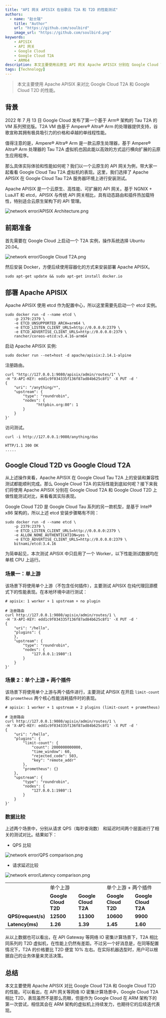 ```yaml
---
title: "API 网关 APISIX 在谷歌云 T2A 和 T2D 的性能测试"
authors:
  - name: "赵士瑞"
    title: "Author"
    url: "https://github.com/soulbird"
    image_url: "https://github.com/soulbird.png"
keywords:
    - APISIX
    - API 网关
    - Google Cloud
    - Google Cloud T2A
    - ARM64
description: 本文主要使用云原生 API 网关 Apache APISIX 分别在 Google Cloud T2A 和 Google Cloud T2D 进行性能测试，并且进行对比两者的性能。
tags: [Technology]
---
```


> 本文主要使用 Apache APISIX 来对比 Google Cloud T2A 和 Google Cloud T2D 的性能。

<!--truncate-->

## 背景

2022 年 7 月 13 日 Google Cloud 发布了第一个基于 Arm® 架构的 Tau T2A 的 VM 系列预览版。T2A VM 由基于 Ampere® Altra® Arm 的处理器提供支持，谷歌宣称其拥有极具吸引力的价格和卓越的单线程性能。

值得注意的是，Ampere® Altra® Arm 是一款云原生处理器，基于 Ampere® Altra® Arm 处理器的 Tau T2A 虚拟机也因此能以高效的方式运行横向扩展的云原生应用程序。

那么具体实际体验和性能如何呢？我们以一个云原生的 API 网关为例，带大家一起看看 Google Cloud Tau T2A 虚拟机的表现。这里，我们选择了 Apache APISIX 在  Google Cloud Tau T2A 服务器环境上进行安装测试。

Apache APISIX 是一个云原生、高性能、可扩展的 API 网关。基于 NGNIX + LuaJIT 和 etcd，APISIX 与传统 API 网关相比，具有动态路由和插件热加载特性，特别适合云原生架构下的 API 管理。

![network error/APISIX Architecture.png](https://static.apiseven.com/2022/blog/0722/1.PNG)

## 前期准备

首先需要在 Google Cloud 上启动一个 T2A 实例，操作系统选择 Ubuntu 20.04。

![network error/Google Cloud T2A.png](https://static.apiseven.com/2022/blog/0722/2.png)

然后安装 Docker，方便后续使用容器化的方式来安装部署 Apache APISIX。

```shell
sudo apt-get update && sudo apt-get install docker.io
```

## 部署 Apache APISIX

Apache APISIX 使用 etcd 作为配置中心，所以这里需要先启动一个 etcd 实例。

```shell
sudo docker run -d --name etcd \
    -p 2379:2379 \
    -e ETCD_UNSUPPORTED_ARCH=arm64 \
    -e ETCD_LISTEN_CLIENT_URLS=http://0.0.0.0:2379 \
    -e ETCD_ADVERTISE_CLIENT_URLS=http://0.0.0.0:2379 \
    rancher/coreos-etcd:v3.4.16-arm64
```

启动 Apache APISIX 实例:

```shell
sudo docker run --net=host -d apache/apisix:2.14.1-alpine
```

注册路由。

```shell
curl "http://127.0.0.1:9080/apisix/admin/routes/1" \
-H "X-API-KEY: edd1c9f034335f136f87ad84b625c8f1" -X PUT -d '
{  
    "uri": "/anything/*",
    "upstream": {
        "type": "roundrobin",
        "nodes": {
              "httpbin.org:80": 1
        }
    }
}'
```

访问测试。

```shell
curl -i http://127.0.0.1:9080/anything/das
```

```shell
HTTP/1.1 200 OK
.....
```

## Google Cloud T2D vs Google Cloud T2A

从上述操作来看，Apache APISIX 在 Google Cloud Tau T2A 上的安装和兼容性测试都能顺利完成。那么 Google Cloud T2A 的实际性能到底如何呢？接下来我们将使用 Apache APISIX 分别在 Google Cloud T2A 和 Google Cloud T2D 上做性能测试对比，来看看其实际表现。

Google Cloud T2D 是 Google Cloud Tau 系列的另一款机型，是基于 Intel® x86 架构的，所以上述 etcd 安装步骤略有不同：

````shell
sudo docker run -d --name etcd \
    -p 2379:2379 \
    -e ETCD_LISTEN_CLIENT_URLS=http://0.0.0.0:2379 \
    -e ALLOW_NONE_AUTHENTICATION=yes \
    -e ETCD_ADVERTISE_CLIENT_URLS=http://0.0.0.0:2379 \
    bitnami/etcd:3.4.16
````

为简单起见，本次测试 APISIX 中只启用了一个 Worker，以下性能测试数据均在单核 CPU 上运行。

### 场景一：单上游

该场景下将使用单个上游（不包含任何插件），主要测试 APISIX 在纯代理回源模式下的性能表现。在本地环境中进行测试：

```shell
# apisix: 1 worker + 1 upstream + no plugin

# 注册路由
curl http://127.0.0.1:9080/apisix/admin/routes/1 \
-H 'X-API-KEY: edd1c9f034335f136f87ad84b625c8f1' -X PUT -d '
{
    "uri": "/hello",
    "plugins": {
    },
    "upstream": {
        "type": "roundrobin",
        "nodes": {
            "127.0.0.1:1980":1
        }
    }
}'
```

### 场景 2：单个上游 + 两个插件

该场景下将使用单个上游与两个插件进行，主要测试 APISIX 在开启 `limit-count` 和 `prometheus` 两个核心性能消耗插件时的表现。

```shell
# apisix: 1 worker + 1 upstream + 2 plugins (limit-count + prometheus)

# 注册路由
curl http://127.0.0.1:9080/apisix/admin/routes/1 \
-H 'X-API-KEY: edd1c9f034335f136f87ad84b625c8f1' -X PUT -d '
{
    "uri": "/hello",
    "plugins": {
        "limit-count": {
            "count": 2000000000000,
            "time_window": 60,
            "rejected_code": 503,
            "key": "remote_addr"
        },
        "prometheus": {}
    },
    "upstream": {
        "type": "roundrobin",
        "nodes": {
            "127.0.0.1:1980":1
        }
    }
}'
```

### 数据比较

上述两个场景中，分别从请求 QPS（每秒查询数） 和延迟时间两个层面进行了相关的测试对比。结果如下：

- QPS 比较

![network error/QPS comparison.png](https://static.apiseven.com/2022/blog/0722/3.png)

- 请求延迟比较

![network error/Latency comparison.png](https://static.apiseven.com/2022/blog/0722/4.png)

<table>
    <tr>
        <td><b>  </b></td>
        <td colspan="2">单个上游</td>
        <td colspan="2">单个上游 + 两个插件</td>
    </tr>
    <tr>
        <td><b>  </b></td>
        <td><b>Google Cloud T2D</b></td>
        <td><b>Google Cloud T2A</b></td>
        <td><b>Google Cloud T2D</b></td>
        <td><b>Google Cloud T2A</b></td>
    </tr>
    <tr>
        <td><b>QPS(request/s)</b></td>
        <td><b>12500</b></td>
        <td><b>11300</b></td>
        <td><b>10600</b></td>
        <td><b>9900</b></td>
    </tr>
    <tr>
        <td><b>Latency(ms)</b></td>
        <td><b>1.26</b></td>
        <td><b>1.39</b></td>
        <td><b>1.45</b></td>
        <td><b>1.60</b></td>
    </tr>
    </table>

从以上数据也可以看出，在 API Gateway 等网络 IO 密集计算场景下，T2A 相比同系列的 T2D 虚拟机，在性能上仍然有差距。不过另一个好消息是，在同等配置情况下，T2A 的价格要比 T2D 便宜 10% 左右。在实际机器选型时，用户可以根据自己的业务体量来灵活决策。

## 总结

本文主要使用 Apache APISIX 对比 Google Cloud T2A 和 Google Cloud T2D 的性能。可以看出，在 API 网关等网络 IO 密集计算场景中，Google Cloud T2A 相比 T2D，表现虽然不是那么亮眼，但是作为 Google Cloud 在 ARM 架构下的第一次尝试，相信其会在 ARM 架构的虚拟机上持续发力，也期待它的后续迭代表现。
